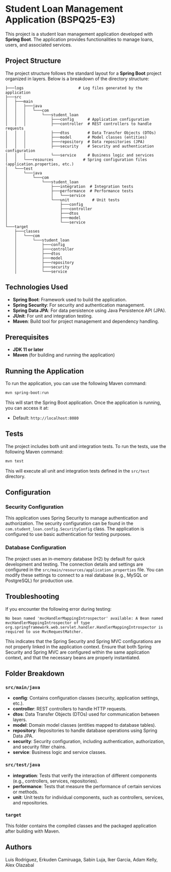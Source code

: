 # Student Loan Management Application (BSPQ25-E3)

This project is a student loan management application developed with **Spring Boot**. The application provides functionalities to manage loans, users, and associated services.

## Project Structure

The project structure follows the standard layout for a **Spring Boot** project organized in layers. Below is a breakdown of the directory structure:

```
├───logs                        # Log files generated by the application
├───src
│   ├───main
│   │   ├───java
│   │   │   └───com
│   │   │       └───student_loan
│   │   │           ├───config      # Application configuration
│   │   │           ├───controller  # REST controllers to handle requests
│   │   │           ├───dtos        # Data Transfer Objects (DTOs)
│   │   │           ├───model       # Model classes (entities)
│   │   │           ├───repository  # Data repositories (JPA)
│   │   │           ├───security    # Security and authentication configuration
│   │   │           └───service     # Business logic and services
│   │   └───resources             # Spring configuration files (application.properties, etc.)
│   └───test
│       └───java
│           └───com
│               └───student_loan
│                   ├───integration  # Integration tests
│                   ├───performance  # Performance tests
│                   │   └───service
│                   └───unit          # Unit tests
│                       ├───config
│                       ├───controller
│                       ├───dtos
│                       ├───model
│                       └───service
└───target
    ├───classes
    │   └───com
    │       └───student_loan
    │           ├───config
    │           ├───controller
    │           ├───dtos
    │           ├───model
    │           ├───repository
    │           ├───security
    │           └───service
```

## Technologies Used

- **Spring Boot**: Framework used to build the application.
- **Spring Security**: For security and authentication management.
- **Spring Data JPA**: For data persistence using Java Persistence API (JPA).
- **JUnit**: For unit and integration testing.
- **Maven**: Build tool for project management and dependency handling.

## Prerequisites

- **JDK 11 or later**
- **Maven** (for building and running the application)

## Running the Application

To run the application, you can use the following Maven command:

```bash
mvn spring-boot:run
```

This will start the Spring Boot application. Once the application is running, you can access it at:

- Default: `http://localhost:8080`

## Tests

The project includes both unit and integration tests. To run the tests, use the following Maven command:

```bash
mvn test
```

This will execute all unit and integration tests defined in the `src/test` directory.

## Configuration

### Security Configuration

This application uses Spring Security to manage authentication and authorization. The security configuration can be found in the `com.student_loan.config.SecurityConfig` class. The application is configured to use basic authentication for testing purposes.

### Database Configuration

The project uses an in-memory database (H2) by default for quick development and testing. The connection details and settings are configured in the `src/main/resources/application.properties` file. You can modify these settings to connect to a real database (e.g., MySQL or PostgreSQL) for production use.

## Troubleshooting

If you encounter the following error during testing:

```
No bean named 'mvcHandlerMappingIntrospector' available: A Bean named mvcHandlerMappingIntrospector of type org.springframework.web.servlet.handler.HandlerMappingIntrospector is required to use MvcRequestMatcher.
```

This indicates that the Spring Security and Spring MVC configurations are not properly linked in the application context. Ensure that both Spring Security and Spring MVC are configured within the same application context, and that the necessary beans are properly instantiated.

## Folder Breakdown

### `src/main/java`

- **config**: Contains configuration classes (security, application settings, etc.).
- **controller**: REST controllers to handle HTTP requests.
- **dtos**: Data Transfer Objects (DTOs) used for communication between layers.
- **model**: Domain model classes (entities mapped to database tables).
- **repository**: Repositories to handle database operations using Spring Data JPA.
- **security**: Security configuration, including authentication, authorization, and security filter chains.
- **service**: Business logic and service classes.

### `src/test/java`

- **integration**: Tests that verify the interaction of different components (e.g., controllers, services, repositories).
- **performance**: Tests that measure the performance of certain services or methods.
- **unit**: Unit tests for individual components, such as controllers, services, and repositories.

### `target`

This folder contains the compiled classes and the packaged application after building with Maven.

## Authors

Luis Rodriguez, Erkuden Camiruaga, Sabin Luja, Iker Garcia, Adam Kelly, Alex Olazabal
